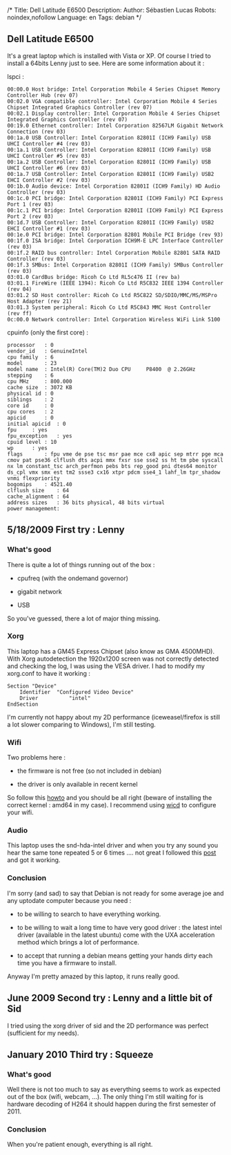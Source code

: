 /*
Title: Dell Latitude E6500
Description: 
Author: Sébastien Lucas
Robots: noindex,nofollow
Language: en
Tags: debian
*/
## Dell Latitude E6500

It's a great laptop which is installed with Vista or XP. Of course I tried to install a 64bits Lenny just to see. Here are some information about it :

lspci :

```
00:00.0 Host bridge: Intel Corporation Mobile 4 Series Chipset Memory Controller Hub (rev 07)
00:02.0 VGA compatible controller: Intel Corporation Mobile 4 Series Chipset Integrated Graphics Controller (rev 07)
00:02.1 Display controller: Intel Corporation Mobile 4 Series Chipset Integrated Graphics Controller (rev 07)
00:19.0 Ethernet controller: Intel Corporation 82567LM Gigabit Network Connection (rev 03)
00:1a.0 USB Controller: Intel Corporation 82801I (ICH9 Family) USB UHCI Controller #4 (rev 03)
00:1a.1 USB Controller: Intel Corporation 82801I (ICH9 Family) USB UHCI Controller #5 (rev 03)
00:1a.2 USB Controller: Intel Corporation 82801I (ICH9 Family) USB UHCI Controller #6 (rev 03)
00:1a.7 USB Controller: Intel Corporation 82801I (ICH9 Family) USB2 EHCI Controller #2 (rev 03)
00:1b.0 Audio device: Intel Corporation 82801I (ICH9 Family) HD Audio Controller (rev 03)
00:1c.0 PCI bridge: Intel Corporation 82801I (ICH9 Family) PCI Express Port 1 (rev 03)
00:1c.1 PCI bridge: Intel Corporation 82801I (ICH9 Family) PCI Express Port 2 (rev 03)
00:1d.7 USB Controller: Intel Corporation 82801I (ICH9 Family) USB2 EHCI Controller #1 (rev 03)
00:1e.0 PCI bridge: Intel Corporation 82801 Mobile PCI Bridge (rev 93)
00:1f.0 ISA bridge: Intel Corporation ICH9M-E LPC Interface Controller (rev 03)
00:1f.2 RAID bus controller: Intel Corporation Mobile 82801 SATA RAID Controller (rev 03)
00:1f.3 SMBus: Intel Corporation 82801I (ICH9 Family) SMBus Controller (rev 03)
03:01.0 CardBus bridge: Ricoh Co Ltd RL5c476 II (rev ba)
03:01.1 FireWire (IEEE 1394): Ricoh Co Ltd R5C832 IEEE 1394 Controller (rev 04)
03:01.2 SD Host controller: Ricoh Co Ltd R5C822 SD/SDIO/MMC/MS/MSPro Host Adapter (rev 21)
03:01.3 System peripheral: Ricoh Co Ltd R5C843 MMC Host Controller (rev ff)
0c:00.0 Network controller: Intel Corporation Wireless WiFi Link 5100
```

cpuinfo (only the first core) :

```
processor	: 0
vendor_id	: GenuineIntel
cpu family	: 6
model		: 23
model name	: Intel(R) Core(TM)2 Duo CPU     P8400  @ 2.26GHz
stepping	: 6
cpu MHz		: 800.000
cache size	: 3072 KB
physical id	: 0
siblings	: 2
core id		: 0
cpu cores	: 2
apicid		: 0
initial apicid	: 0
fpu		: yes
fpu_exception	: yes
cpuid level	: 10
wp		: yes
flags		: fpu vme de pse tsc msr pae mce cx8 apic sep mtrr pge mca cmov pat pse36 clflush dts acpi mmx fxsr sse sse2 ss ht tm pbe syscall nx lm constant_tsc arch_perfmon pebs bts rep_good pni dtes64 monitor ds_cpl vmx smx est tm2 ssse3 cx16 xtpr pdcm sse4_1 lahf_lm tpr_shadow vnmi flexpriority
bogomips	: 4521.40
clflush size	: 64
cache_alignment	: 64
address sizes	: 36 bits physical, 48 bits virtual
power management:
```
## 5/18/2009 First try : Lenny

### What's good
There is quite a lot of things running out of the box :

*	cpufreq (with the ondemand governor)

*	gigabit network

*	USB

So you've guessed, there a lot of major thing missing.

### Xorg

This laptop has a GM45 Express Chipset (also know as GMA 4500MHD). With Xorg autodetection the 1920x1200 screen was not correctly detected and checking the log, I was using the VESA driver. I had to modify my xorg.conf to have it working :

```
Section "Device"
	Identifier	"Configured Video Device"
	Driver          "intel"
EndSection
```

I'm currently not happy about my 2D performance (iceweasel/firefox is still a lot slower comparing to Windows), I'm still testing.

### Wifi

Two problems here :

*	the firmware is not free (so not included in debian)

*	the driver is only available in recent kernel

So follow this [howto](http://wiki.debian.org/iwlagn) and you should be all right (beware of installing the correct kernel : amd64 in my case). I recommend using [wicd](http://wicd.sourceforge.net/) to configure your wifi.

### Audio

This laptop uses the snd-hda-intel driver and when you try any sound you hear the same tone repeated 5 or 6 times .... not great
I followed this [post](http://junisesafvanishere.blogspot.com/2009/02/intel-corporation-82801i-ich9-family-hd.html) and got it working.

### Conclusion

I'm sorry (and sad) to say that Debian is not ready for some average joe and any uptodate computer because you need :

*	to be willing to search to have everything working.

*	to be willing to wait a long time to have very good driver : the latest intel driver (available in the latest ubuntu) come with the UXA acceleration method which brings a lot of performance.

*	to accept that running a debian means getting your hands dirty each time you have a firmware to install.

Anyway I'm pretty amazed by this laptop, it runs really good.
## June 2009 Second try : Lenny and a little bit of Sid

I tried using the xorg driver of sid and the 2D performance was perfect (sufficient for my needs).
## January 2010 Third try : Squeeze

### What's good
Well there is not too much to say as everything seems to work as expected out of the box (wifi, webcam, ...). The only thing I'm still waiting for is hardware decoding of H264 it should happen during the first semester of 2011.
### Conclusion

When you're patient enough, everything is all right.
